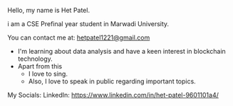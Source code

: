 Hello, my name is Het Patel.

i am a CSE Prefinal year student in Marwadi University.

 You can contact me at: [hetpatel1221@gmail.com](mailto:hetpatel1221@gmail.com)
*   I'm learning about data analysis and have a keen interest in blockchain technology.
*   Apart from this
       - I love to sing.
       - Also, I love to speak in public regarding important topics.

My Socials: LinkedIn: https://www.linkedin.com/in/het-patel-9601101a4/


